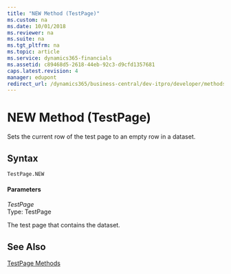 ```yaml
---
title: "NEW Method (TestPage)"
ms.custom: na
ms.date: 10/01/2018
ms.reviewer: na
ms.suite: na
ms.tgt_pltfrm: na
ms.topic: article
ms.service: dynamics365-financials
ms.assetid: c89468d5-2618-44eb-92c3-d9cfd1357681
caps.latest.revision: 4
manager: edupont
redirect_url: /dynamics365/business-central/dev-itpro/developer/methods-auto/al-method-reference
---
```


 

# NEW Method (TestPage)
Sets the current row of the test page to an empty row in a dataset.  
  
## Syntax  
  
```  
TestPage.NEW  
```  
  
#### Parameters  
 *TestPage*  
 Type: TestPage  
  
 The test page that contains the dataset.  
  
## See Also  
 [TestPage Methods](devenv-TestPage-Methods.md)